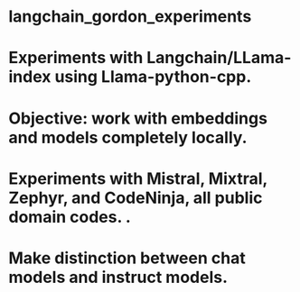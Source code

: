 # langchain_gordon_experiments
# Experiments with Langchain/LLama-index using Llama-python-cpp. 
# Objective: work with embeddings and models completely locally. 
# Experiments with Mistral, Mixtral, Zephyr, and CodeNinja, all public domain codes. . 

# Make distinction between chat models and instruct models. 
